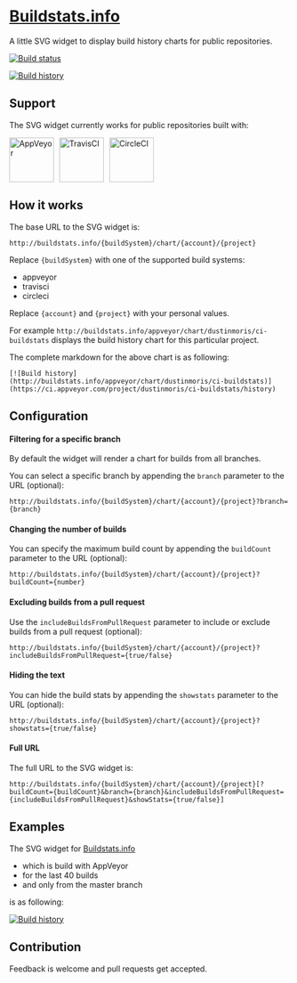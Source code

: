 # [Buildstats.info](http://buildstats.info)
A little SVG widget to display build history charts for public repositories.

[![Build status](https://ci.appveyor.com/api/projects/status/dchv355fwpsy85xb?svg=true)](https://ci.appveyor.com/project/dustinmoris/ci-buildstats)

[![Build history](http://buildstats.info/appveyor/chart/dustinmoris/ci-buildstats)](https://ci.appveyor.com/project/dustinmoris/ci-buildstats/history)

## Support

The SVG widget currently works for public repositories built with:

<a href="https://www.appveyor.com/" title="AppVeyor"><img src="https://raw.githubusercontent.com/dustinmoris/CI-BuildStats/master/BuildStats.Web/Assets/appveyor.png" width="80" height="80" style="margin-right: 10px;" alt="AppVeyor" title="AppVeyor"/></a><a href="https://travis-ci.org/" title="TravisCI"><img src="https://raw.githubusercontent.com/dustinmoris/CI-BuildStats/master/BuildStats.Web/Assets/travisci.jpeg" width="80" height="80" style="margin-right: 10px;" alt="TravisCI" title="TravisCI"/></a><a href="https://circleci.com/" title="CircleCI"><img src="https://raw.githubusercontent.com/dustinmoris/CI-BuildStats/master/BuildStats.Web/Assets/circleci.png" width="80" height="80" style="margin-right: 10px;" alt="CircleCI" title="CircleCI"/></a>

## How it works

The base URL to the SVG widget is:

```
http://buildstats.info/{buildSystem}/chart/{account}/{project}
```

Replace `{buildSystem}` with one of the supported build systems:

-   appveyor
-   travisci
-   circleci

Replace `{account}` and `{project}` with your personal values.

For example `http://buildstats.info/appveyor/chart/dustinmoris/ci-buildstats` displays the build history chart for this particular project.

The complete markdown for the above chart is as following:

```
[![Build history](http://buildstats.info/appveyor/chart/dustinmoris/ci-buildstats)](https://ci.appveyor.com/project/dustinmoris/ci-buildstats/history)
```

## Configuration

#### Filtering for a specific branch

By default the widget will render a chart for builds from all branches.

You can select a specific branch by appending the `branch` parameter to the URL (optional):

```
http://buildstats.info/{buildSystem}/chart/{account}/{project}?branch={branch}
```

#### Changing the number of builds

You can specify the maximum build count by appending the `buildCount` parameter to the URL (optional):

```
http://buildstats.info/{buildSystem}/chart/{account}/{project}?buildCount={number}
```

#### Excluding builds from a pull request

Use the `includeBuildsFromPullRequest` parameter to include or exclude builds from a pull request (optional):

```
http://buildstats.info/{buildSystem}/chart/{account}/{project}?includeBuildsFromPullRequest={true/false}
```

#### Hiding the text

You can hide the build stats by appending the `showstats` parameter to the URL (optional):
```
http://buildstats.info/{buildSystem}/chart/{account}/{project}?showstats={true/false}
```

#### Full URL

The full URL to the SVG widget is:

```
http://buildstats.info/{buildSystem}/chart/{account}/{project}[?buildCount={buildCount}&branch={branch}&includeBuildsFromPullRequest={includeBuildsFromPullRequest}&showStats={true/false}]
```

## Examples

The SVG widget for [Buildstats.info](http://buildstats.info)

-   which is build with AppVeyor
-   for the last 40 builds
-   and only from the master branch

is as following:

[![Build history](http://buildstats.info/appveyor/chart/dustinmoris/ci-buildstats?branch=master&buildCount=40)](https://ci.appveyor.com/project/dustinmoris/ci-buildstats/history?branch=master)

## Contribution

Feedback is welcome and pull requests get accepted.
